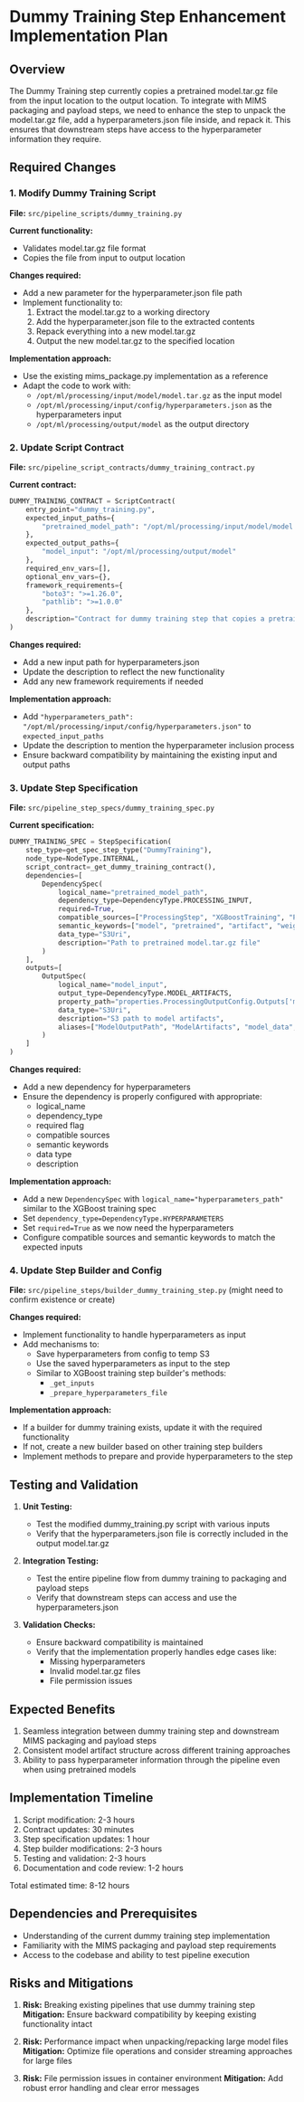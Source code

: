# Dummy Training Step Enhancement Implementation Plan

## Overview

The Dummy Training step currently copies a pretrained model.tar.gz file from the input location to the output location. To integrate with MIMS packaging and payload steps, we need to enhance the step to unpack the model.tar.gz file, add a hyperparameters.json file inside, and repack it. This ensures that downstream steps have access to the hyperparameter information they require.

## Required Changes

### 1. Modify Dummy Training Script

**File:** `src/pipeline_scripts/dummy_training.py`

**Current functionality:**
- Validates model.tar.gz file format
- Copies the file from input to output location

**Changes required:**
- Add a new parameter for the hyperparameter.json file path
- Implement functionality to:
  1. Extract the model.tar.gz to a working directory
  2. Add the hyperparameter.json file to the extracted contents
  3. Repack everything into a new model.tar.gz
  4. Output the new model.tar.gz to the specified location

**Implementation approach:**
- Use the existing mims_package.py implementation as a reference
- Adapt the code to work with:
  - `/opt/ml/processing/input/model/model.tar.gz` as the input model
  - `/opt/ml/processing/input/config/hyperparameters.json` as the hyperparameters input
  - `/opt/ml/processing/output/model` as the output directory

### 2. Update Script Contract

**File:** `src/pipeline_script_contracts/dummy_training_contract.py`

**Current contract:**
```python
DUMMY_TRAINING_CONTRACT = ScriptContract(
    entry_point="dummy_training.py",
    expected_input_paths={
        "pretrained_model_path": "/opt/ml/processing/input/model/model.tar.gz"
    },
    expected_output_paths={
        "model_input": "/opt/ml/processing/output/model"
    },
    required_env_vars=[],
    optional_env_vars={},
    framework_requirements={
        "boto3": ">=1.26.0",
        "pathlib": ">=1.0.0"
    },
    description="Contract for dummy training step that copies a pretrained model.tar.gz to output location"
)
```

**Changes required:**
- Add a new input path for hyperparameters.json
- Update the description to reflect the new functionality
- Add any new framework requirements if needed

**Implementation approach:**
- Add `"hyperparameters_path": "/opt/ml/processing/input/config/hyperparameters.json"` to `expected_input_paths`
- Update the description to mention the hyperparameter inclusion process
- Ensure backward compatibility by maintaining the existing input and output paths

### 3. Update Step Specification

**File:** `src/pipeline_step_specs/dummy_training_spec.py`

**Current specification:**
```python
DUMMY_TRAINING_SPEC = StepSpecification(
    step_type=get_spec_step_type("DummyTraining"),
    node_type=NodeType.INTERNAL,
    script_contract=_get_dummy_training_contract(),
    dependencies=[
        DependencySpec(
            logical_name="pretrained_model_path",
            dependency_type=DependencyType.PROCESSING_INPUT,
            required=True,
            compatible_sources=["ProcessingStep", "XGBoostTraining", "PytorchTraining", "TabularPreprocessing"],
            semantic_keywords=["model", "pretrained", "artifact", "weights", "training_output", "model_data"],
            data_type="S3Uri",
            description="Path to pretrained model.tar.gz file"
        )
    ],
    outputs=[
        OutputSpec(
            logical_name="model_input",
            output_type=DependencyType.MODEL_ARTIFACTS,
            property_path="properties.ProcessingOutputConfig.Outputs['model_input'].S3Output.S3Uri",
            data_type="S3Uri",
            description="S3 path to model artifacts",
            aliases=["ModelOutputPath", "ModelArtifacts", "model_data", "output_path"]
        )
    ]
)
```

**Changes required:**
- Add a new dependency for hyperparameters
- Ensure the dependency is properly configured with appropriate:
  - logical_name
  - dependency_type
  - required flag
  - compatible sources
  - semantic keywords
  - data type
  - description

**Implementation approach:**
- Add a new `DependencySpec` with `logical_name="hyperparameters_path"` similar to the XGBoost training spec
- Set `dependency_type=DependencyType.HYPERPARAMETERS`
- Set `required=True` as we now need the hyperparameters
- Configure compatible sources and semantic keywords to match the expected inputs

### 4. Update Step Builder and Config

**File:** `src/pipeline_steps/builder_dummy_training_step.py` (might need to confirm existence or create)

**Changes required:**
- Implement functionality to handle hyperparameters as input
- Add mechanisms to:
  - Save hyperparameters from config to temp S3
  - Use the saved hyperparameters as input to the step
  - Similar to XGBoost training step builder's methods:
    - `_get_inputs`
    - `_prepare_hyperparameters_file`

**Implementation approach:**
- If a builder for dummy training exists, update it with the required functionality
- If not, create a new builder based on other training step builders
- Implement methods to prepare and provide hyperparameters to the step

## Testing and Validation

1. **Unit Testing:**
   - Test the modified dummy_training.py script with various inputs
   - Verify that the hyperparameters.json file is correctly included in the output model.tar.gz

2. **Integration Testing:**
   - Test the entire pipeline flow from dummy training to packaging and payload steps
   - Verify that downstream steps can access and use the hyperparameters.json

3. **Validation Checks:**
   - Ensure backward compatibility is maintained
   - Verify that the implementation properly handles edge cases like:
     - Missing hyperparameters
     - Invalid model.tar.gz files
     - File permission issues

## Expected Benefits

1. Seamless integration between dummy training step and downstream MIMS packaging and payload steps
2. Consistent model artifact structure across different training approaches
3. Ability to pass hyperparameter information through the pipeline even when using pretrained models

## Implementation Timeline

1. Script modification: 2-3 hours
2. Contract updates: 30 minutes
3. Step specification updates: 1 hour
4. Step builder modifications: 2-3 hours
5. Testing and validation: 2-3 hours
6. Documentation and code review: 1-2 hours

Total estimated time: 8-12 hours

## Dependencies and Prerequisites

- Understanding of the current dummy training step implementation
- Familiarity with the MIMS packaging and payload step requirements
- Access to the codebase and ability to test pipeline execution

## Risks and Mitigations

1. **Risk:** Breaking existing pipelines that use dummy training step
   **Mitigation:** Ensure backward compatibility by keeping existing functionality intact

2. **Risk:** Performance impact when unpacking/repacking large model files
   **Mitigation:** Optimize file operations and consider streaming approaches for large files

3. **Risk:** File permission issues in container environment
   **Mitigation:** Add robust error handling and clear error messages
